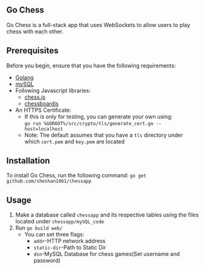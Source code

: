 ## Go Chess
Go Chess is a full-stack app that uses WebSockets to allow users to play chess with each other.

## Prerequisites
Before you begin, ensure that you have the following requirements:

* [Golang](https://golang.org/dl/)
* [mySQL](https://dev.mysql.com/download)
* Following Javascript libraries:
    * [chess.js](https://github.com/jhlywa/chess.js/)
    * [chessboardjs](https://chessboardjs.com/download)
* An HTTPS Certificate:
    * If this is only for testing, you can generate your own using: <br />
      `go run %GOROOT%/src/crypto/tls/generate_cert.go --host=localhost`
    * Note: The default assumes that you have a `tls` directory under which `cert.pem` and `key.pem` are located
## Installation
To install Go Chess, run the following command:
`go get github.com/sheshan1961/chessapp`


## Usage
1. Make a database called `chessapp` and its respective tables using the files located under `chessapp/mySQL_code`
2. Run `go build web/`
    * You can set three flags: <br />
        * `addr`-HTTP network address
        * `static-dir`-Path to Static Dir
        * `dsn`-MySQL Database for chess games(Set username and password)
